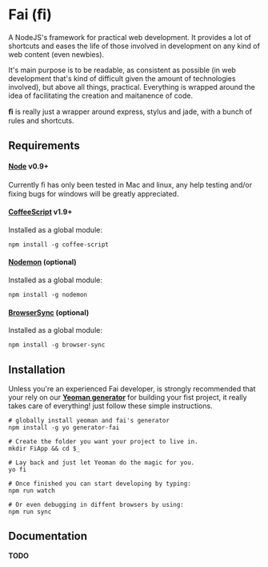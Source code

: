 # Fai (ﬁ)
A NodeJS's framework for practical web development. It provides a lot of shortcuts and eases the life of those involved in development on any kind of web content (even newbies).

It's main purpose is to be readable, as consistent as possible (in web development that's kind of difficult given the amount of technologies involved), but above all things, practical. Everything is wrapped around the idea of facilitating the creation and maitanence of code.

**ﬁ** is really just a wrapper around express, stylus and jade, with a bunch of rules and shortcuts.

## Requirements

#### [Node](http://http://nodejs.org/) v0.9+

Currently ﬁ has only been tested in Mac and linux, any help testing and/or fixing bugs for windows will be greatly appreciated.

#### [CoffeeScript](http://coffeescript.org) v1.9+

Installed as a global module:

	npm install -g coffee-script

#### [Nodemon](https://github.com/remy/nodemon) (optional)

Installed as a global module:

	npm install -g nodemon

#### [BrowserSync](https://github.com/BrowserSync/browser-sync) (optional)

Installed as a global module:

	npm install -g browser-sync


## Installation

Unless you're an experienced Fai developer, is strongly recommended that your rely on our **[Yeoman generator](https://github.com/gikmx/fai.generator)** for building your fist project, it really takes care of everything! just follow these simple instructions.

	# globally install yeoman and fai's generator
	npm install -g yo generator-fai

	# Create the folder you want your project to live in.
	mkdir FiApp && cd $_

	# Lay back and just let Yeoman do the magic for you.
	yo fi

	# Once finished you can start developing by typing:
	npm run watch

	# Or even debugging in diffent browsers by using:
	npm run sync


## Documentation
__TODO__